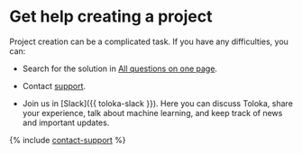 # Get help creating a project

Project creation can be a complicated task. If you have any difficulties, you can:

- Search for the solution in [All questions on one page](../troubleshooting/troubleshooting.md).

- Contact [support](../troubleshooting/support.md).

- Join us in [Slack]({{ toloka-slack }}). Here you can discuss Toloka, share your experience, talk about machine learning, and keep track of news and important updates.

{% include [contact-support](../_includes/contact-support-new.md) %}